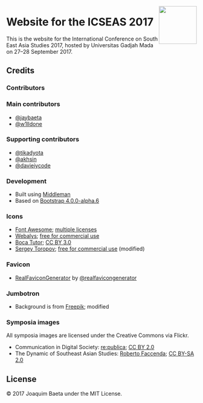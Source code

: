 <a href="https://icseas.ugm.ac.id/2017/"><img src="https://icseas.ugm.ac.id/2017/images/logos/logo.svg" height="100px" align="right"></a>

# Website for the ICSEAS 2017

This is the website for the International Conference on South East Asia Studies 2017, hosted by Universitas Gadjah Mada on 27&ndash;28 September 2017.

## Credits

### Contributors

### Main contributors

+ [@jaybaeta](https://github.com/jaybaeta)
+ [@w1lldone](https://github.com/w1lldone)

### Supporting contributors

+ [@tikadyota](https://github.com/tikadyota)
+ [@akhsin](https://github.com/akhsin)
+ [@davieiycode](https://github.com/davieiycode)

### Development

+ Built using [Middleman](https://github.com/middleman/middleman)
+ Based on [Bootstrap 4.0.0-alpha.6](https://v4-alpha.getbootstrap.com/)

### Icons

+ [Font Awesome](http://fontawesome.io); [multiple licenses](http://fontawesome.io/license/)
+ [Webalys](https://www.iconfinder.com/webalys); [free for commercial use](https://www.iconfinder.com/iconsets/kameleon-free-pack-rounded)
+ [Boca Tutor](https://www.iconfinder.com/bocatutor); [CC BY 3.0](https://creativecommons.org/licenses/by/3.0/)
+ [Sergey Toropov](https://www.iconfinder.com/Sergt); [free for commercial use](https://www.iconfinder.com/iconsets/file-extension-3) (modified)

### Favicon

+ [RealFaviconGenerator](http://realfavicongenerator.net/) by [@realfavicongenerator](https://github.com/realfavicongenerator)

### Jumbotron

+ Background is from [Freepik](http://www.freepik.com); modified

### Symposia images

All symposia images are licensed under the Creative Commons via Flickr.

+ Communication in Digital Society: [re:publica](https://www.flickr.com/photos/re-publica/17213302028/); [CC BY 2.0](https://creativecommons.org/licenses/by/2.0/)
+ The Dynamic of Southeast Asian Studies: [Roberto Faccenda](https://www.flickr.com/photos/stefanedberg62/16684631195/); [CC BY-SA 2.0](https://creativecommons.org/licenses/by-sa/2.0/)

## License

© 2017 Joaquim Baeta under the MIT License.
